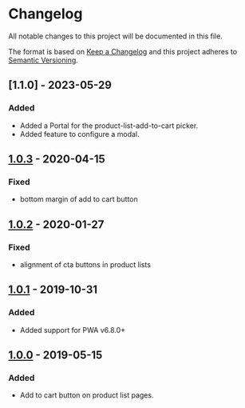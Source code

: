 # Changelog

All notable changes to this project will be documented in this file.

The format is based on [Keep a Changelog](http://keepachangelog.com/) and this project adheres to [Semantic Versioning](http://semver.org/).

## [1.1.0] - 2023-05-29
### Added
- Added a Portal for the product-list-add-to-cart picker.
- Added feature to configure a modal.

## [1.0.3] - 2020-04-15
### Fixed
- bottom margin of add to cart button

## [1.0.2] - 2020-01-27
### Fixed
- alignment of cta buttons in product lists

## [1.0.1] - 2019-10-31
### Added
- Added support for PWA v6.8.0+

## [1.0.0] - 2019-05-15
### Added
- Add to cart button on product list pages.

[1.0.3]: https://github.com/shopgate-professional-services/ext-product-list-add-to-cart/compare/v1.0.2...v1.0.3
[1.0.2]: https://github.com/shopgate-professional-services/ext-product-list-add-to-cart/compare/v1.0.1...v1.0.2
[1.0.1]: https://github.com/shopgate-professional-services/ext-product-list-add-to-cart/compare/v1.0.0...v1.0.1
[1.0.0]: https://github.com/shopgate-professional-services/ext-product-list-add-to-cart/releases/v0.1.0
